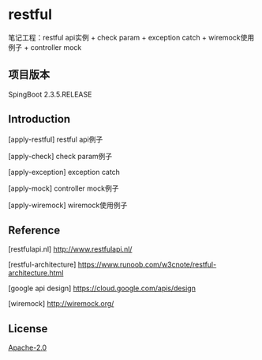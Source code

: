 # restful
笔记工程：restful api实例 + check param + exception catch + wiremock使用例子 + controller mock

## 项目版本
SpingBoot 2.3.5.RELEASE

## Introduction

[apply-restful] 
restful api例子

[apply-check] 
check param例子

[apply-exception]
exception catch

[apply-mock]
controller mock例子

[apply-wiremock]
wiremock使用例子


## Reference

[restfulapi.nl] http://www.restfulapi.nl/

[restful-architecture] https://www.runoob.com/w3cnote/restful-architecture.html

[google api design] https://cloud.google.com/apis/design

[wiremock] http://wiremock.org/


## License
[Apache-2.0](http://www.apache.org/licenses/LICENSE-2.0)


